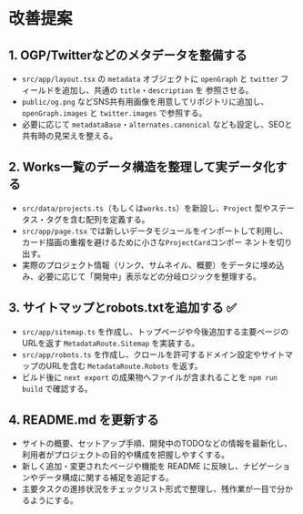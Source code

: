 # 改善提案

## 1. OGP/Twitterなどのメタデータを整備する
- `src/app/layout.tsx` の `metadata` オブジェクトに `openGraph` と `twitter` フィールドを追加し、共通の `title`・`description` を
参照させる。
- `public/og.png` などSNS共有用画像を用意してリポジトリに追加し、`openGraph.images` と `twitter.images` で参照する。
- 必要に応じて `metadataBase`・`alternates.canonical` なども設定し、SEOと共有時の見栄えを整える。

## 2. Works一覧のデータ構造を整理して実データ化する
- `src/data/projects.ts`（もしくは`works.ts`）を新設し、`Project` 型やステータス・タグを含む配列を定義する。
- `src/app/page.tsx` では新しいデータモジュールをインポートして利用し、カード描画の重複を避けるために小さな`ProjectCard`コンポー
ネントを切り出す。
- 実際のプロジェクト情報（リンク、サムネイル、概要）をデータに埋め込み、必要に応じて「開発中」表示などの分岐ロジックを整理する。

## 3. サイトマップとrobots.txtを追加する ✅
- `src/app/sitemap.ts` を作成し、トップページや今後追加する主要ページのURLを返す `MetadataRoute.Sitemap` を実装する。
- `src/app/robots.ts` を作成し、クロールを許可するドメイン設定やサイトマップのURLを含む `MetadataRoute.Robots` を返す。
- ビルド後に `next export` の成果物へファイルが含まれることを `npm run build` で確認する。

## 4. README.md を更新する
- サイトの概要、セットアップ手順、開発中のTODOなどの情報を最新化し、利用者がプロジェクトの目的や構成を把握しやすくする。
- 新しく追加・変更されたページや機能を README に反映し、ナビゲーションやデータ構成に関する補足を追記する。
- 主要タスクの進捗状況をチェックリスト形式で整理し、残作業が一目で分かるようにする。
